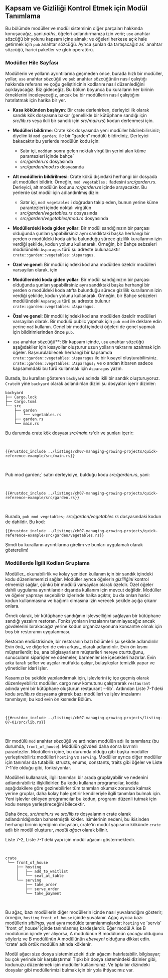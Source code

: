 ## Kapsam ve Gizliliği Kontrol Etmek için Modül Tanımlama

Bu bölümde modüller ve modül sisteminin diğer parçaları hakkında konuşacağız,
yani _paths_, öğeleri adlandırmanıza izin verir; `use` anahtar sözcüğü bir
yolunu kapsam içine almak; ve öğeleri herkese açık hale getirmek için `pub` anahtar sözcüğü. Ayrıca şunları da tartışacağız
as` anahtar sözcüğü, harici paketler ve glob operatörü.

### Modüller Hile Sayfası

Modüllerin ve yolların ayrıntılarına geçmeden önce, burada hızlı bir
modüller, yollar, `use` anahtar sözcüğü ve `pub` anahtar sözcüğünün nasıl çalıştığı hakkında referans
ve çoğu geliştiricinin kodlarını nasıl düzenlediğini açıklayacağız. Biz gideceğiz.
Bu bölüm boyunca bu kuralların her birinin örneklerini inceleyeceğiz, ancak bu bir
modüllerin nasıl çalıştığını hatırlatmak için harika bir yer.

- **Kasa kökünden başlayın**: Bir crate derlenirken, derleyici ilk olarak
  sandık kök dosyasına bakar (genellikle bir kütüphane sandığı için _src/lib.rs_ veya
  ikili bir sandık için _src/main.rs_) kodun derlenmesi için.
- **Modülleri bildirme**: Crate kök dosyasında yeni modüller bildirebilirsiniz;
  diyelim ki `mod garden;` ile bir “garden” modülü bildirdiniz. Derleyici bakacaktır
  bu yerlerde modülün kodu için:
  - Satır içi, `mod`dan sonra gelen noktalı virgülün yerini alan küme parantezleri içinde
    bahçe`
  - _src/garden.rs_ dosyasında
  - _src/garden/mod.rs_ dosyasında
- **Alt modüllerin bildirilmesi**: Crate kökü dışındaki herhangi bir dosyada
  alt modülleri bildirir. Örneğin, `mod vegetables;` ifadesini
  _src/garden.rs_. Derleyici, alt modülün kodunu _rc/garden.rs_ içinde arayacaktır.
  Bu yerlerde üst modül için adlandırılmış dizin:
  - Satır içi, `mod vegetables` i doğrudan takip eden, bunun yerine küme parantezleri içinde
    noktalı virgülün
  - _src/garden/vegetables.rs_ dosyasında
  - _src/garden/vegetables/mod.rs_ dosyasında
- **Modüllerdeki koda giden yollar**: Bir modül sandığınızın bir parçası olduğunda şunları yapabilirsiniz
  aynı sandıktaki başka herhangi bir yerden o modüldeki koda atıfta bulunduğu sürece
  gizlilik kurallarının izin verdiği şekilde, kodun yolunu kullanarak. Örneğin, bir
  Bahçe sebzeleri modülündeki `Asparagus` türü şu adreste bulunacaktır
  `crate::garden::vegetables::Asparagus`.
- **Özel ve genel**: Bir modül içindeki kod ana modülden özeldir
  modülleri varsayılan olarak. için

- **Modüllerdeki koda giden yollar**: Bir modül sandığınızın bir parçası olduğunda şunları yapabilirsiniz
  aynı sandıktaki başka herhangi bir yerden o modüldeki koda atıfta bulunduğu sürece
  gizlilik kurallarının izin verdiği şekilde, kodun yolunu kullanarak. Örneğin, bir
  Bahçe sebzeleri modülündeki `Asparagus` türü şu adreste bulunur
  `crate::garden::vegetables::Asparagus`.
- **Özel ve genel**: Bir modül içindeki kod ana modülden özeldir
  modülleri varsayılan olarak. Bir modülü public yapmak için `pub mod` ile deklare edin
  yerine `mod` kullanın. Genel bir modül içindeki öğeleri de genel yapmak için
  bildirimlerinden önce `pub`.
- `use` anahtar sözcüğü**: Bir kapsam içinde, `use` anahtar sözcüğü aşağıdakiler için kısayollar oluşturur
  uzun yolların tekrarını azaltmak için öğeler. Başvurulabilecek herhangi bir kapsamda
  `crate::garden::vegetables::Asparagus` ile bir kısayol oluşturabilirsiniz.
  `crate::garden::vegetables::Asparagus;` ve o andan itibaren sadece
  kapsamındaki bu türü kullanmak için `Asparagus` yazın.

Burada, bu kuralları gösteren `backyard` adında ikili bir sandık oluşturuyoruz.
`Crate`in yine `backyard` olarak adlandırılan dizini şu dosyaları içerir
dizinler:

```text
backyard
├── Cargo.lock
├── Cargo.toml
└── src
    ├── garden
    │   └── vegetables.rs
    ├── garden.rs
    └── main.rs
```

Bu durumda crate kök dosyası _src/main.rs_'dir ve şunları içerir:

<Listing file-name="src/main.rs">

```rust,noplayground,ignore
{{#rustdoc_include ../listings/ch07-managing-growing-projects/quick-reference-example/src/main.rs}}
```

</Listing>

Pub mod garden;` satırı derleyiciye, bulduğu kodu
_src/garden.rs_, yani:

<Listing file-name="src/garden.rs">

```rust,noplayground,ignore
{{#rustdoc_include ../listings/ch07-managing-growing-projects/quick-reference-example/src/garden.rs}}
```

</Listing>

Burada, `pub mod vegetables;` _src/garden/vegetables.rs_ dosyasındaki kodun
de dahildir. Bu kod:

```rust,noplayground,ignore
{{#rustdoc_include ../listings/ch07-managing-growing-projects/quick-reference-example/src/garden/vegetables.rs}}
```

Şimdi bu kuralların ayrıntılarına girelim ve bunları uygulamalı olarak gösterelim!

### Modüllerde İlgili Kodları Gruplama

Modüller_ okunabilirlik ve kolay yeniden kullanım için bir sandık içindeki kodu düzenlememizi sağlar.
Modüller ayrıca öğelerin _gizliliğini_ kontrol etmemizi sağlar, çünkü bir
modülü varsayılan olarak özeldir. Özel öğeler dahili uygulama ayrıntılarıdır
dışarıda kullanım için mevcut değildir. Modüller ve öğeler yapmayı seçebiliriz
içlerinde halka açıktır, bu da onları harici kodun kullanmasına ve bağımlı olmasına izin verecek şekilde açığa çıkarır
onlara.

Örnek olarak, bir kütüphane sandığının işlevselliğini sağlayan bir kütüphane sandığı yazalım
restoran. Fonksiyonların imzalarını tanımlayacağız ancak gövdelerini bırakacağız
yerine kodun organizasyonuna konsantre olmak için boş
bir restoranın uygulanması.

Restoran endüstrisinde, bir restoranın bazı bölümleri şu şekilde adlandırılır
Evin önü_ ve diğerleri de evin arkası_ olarak adlandırılır. Evin ön kısmı
müşterilerdir; bu, ana bilgisayarların müşterileri nereye oturttuğunu, sunucuların
siparişler ve ödemeler, barmenler ise içecekleri hazırlar. Evin arka tarafı
şefler ve aşçılar mutfakta çalışır, bulaşıkçılar temizlik yapar ve yöneticiler
idari işler.

Kasamızı bu şekilde yapılandırmak için, işlevlerini iç içe geçmiş olarak düzenleyebiliriz
modüller. cargo new komutunu çalıştırarak `restaurant` adında yeni bir kütüphane oluşturun
restaurant --lib`. Ardından Liste 7-1'deki kodu _src/lib.rs_ dosyasına girerek
bazı modülleri ve işlev imzalarını tanımlayın; bu kod evin ön kısmıdır
Bölüm.

<Listing number="7-1" file-name="src/lib.rs" caption="A `front_of_house` module containing other modules that then contain functions">

```rust,noplayground
{{#rustdoc_include ../listings/ch07-managing-growing-projects/listing-07-01/src/lib.rs}}
```

</Listing>

Bir modülü `mod` anahtar sözcüğü ve ardından modülün adı ile tanımlarız
(bu durumda, `front_of_house`). Modülün gövdesi daha sonra kıvrımlı
parantezler. Modüllerin içine, bu durumda olduğu gibi başka modüller yerleştirebiliriz
modülleri `hosting` ve `serving`. Modüller ayrıca diğer modüller için tanımlar da tutabilir.
structs, enums, constants, traits gibi öğeler ve Liste 7-1'de olduğu gibi,
fonksiyonlar.

Modülleri kullanarak, ilgili tanımları bir arada gruplayabilir ve nedenini adlandırabiliriz
ilişkilidirler. Bu kodu kullanan programcılar, kodda aşağıdakilere göre gezinebilirler
tüm tanımları okumak zorunda kalmak yerine gruplar, daha kolay hale getirir
kendileriyle ilgili tanımları bulmak için. Yeni işlevler ekleyen programcılar
bu kodun, programı düzenli tutmak için kodu nereye yerleştireceğini bilecektir.

Daha önce, _src/main.rs_ ve _src/lib.rs_ dosyalarının crate olarak adlandırıldığından bahsetmiştik
kökler. İsimlerinin nedeni, bu ikisinden herhangi birinin içeriğinin
dosyaları, crate'in modül yapısının kökünde `crate` adlı bir modül oluşturur,
_modül ağacı_ olarak bilinir.

Liste 7-2, Liste 7-1'deki yapı için modül ağacını göstermektedir.

<Listing number="7-2" caption="The module tree for the code in Listing 7-1">

```text
crate
 └── front_of_house
     ├── hosting
     │   ├── add_to_waitlist
     │   └── seat_at_table
     └── serving
         ├── take_order
         ├── serve_order
         └── take_payment
```

</Listing>

Bu ağaç, bazı modüllerin diğer modüllerin içinde nasıl yuvalandığını gösterir; örneğin,
`hosting` `front_of_house` içinde yuvalanır. Ağaç ayrıca bazı modüllerin
_siblings_, yani aynı modülde tanımlanmışlardır; `hosting` ve
'servis' `front_of_house' içinde tanımlanmış kardeşlerdir. Eğer modül A ise
B modülünün içinde yer alıyorsa, A modülünün B modülünün _çocuğu_ olduğunu söyleriz ve
B modülünün A modülünün _ebeveyni_ olduğuna dikkat edin.
'crate' adlı örtük modülün altında köklenir.

Modül ağacı size dosya sisteminizdeki dizin ağacını hatırlatabilir.
bilgisayar; bu çok yerinde bir karşılaştırma! Tıpkı bir dosya sistemindeki dizinler gibi,
kodunuzu düzenlemek için modüller kullanırsınız. Ve tıpkı bir dizindeki dosyalar gibi
modüllerimizi bulmak için bir yola ihtiyacımız var.